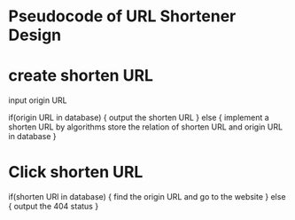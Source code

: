 # Pseudocode of URL Shortener Design

# create shorten URL
input origin URL

if(origin URL in database)
{
  output the shorten URL
}
else
{
  implement a shorten URL by algorithms
  store the relation of shorten URL and origin URL in database
}

# Click shorten URL
if(shorten URl in database)
{
  find the origin URL and go to the website
}
else
{
  output the 404 status
}
